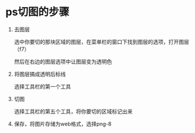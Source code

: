 # ps切图的步骤

1. 去图层

   选中你要切的那块区域的图层，在菜单栏的窗口下找到图层的选项，打开图层（f7）

   然后在右边的图层选项中让图层变为透明色

2. 将图层搞成透明后标线

   选择工具栏的第一个工具

3. 切图

   选择工具栏的第五个工具，将你要切的区域标记出来

4. 保存，将图片存储为web格式，选择png-8